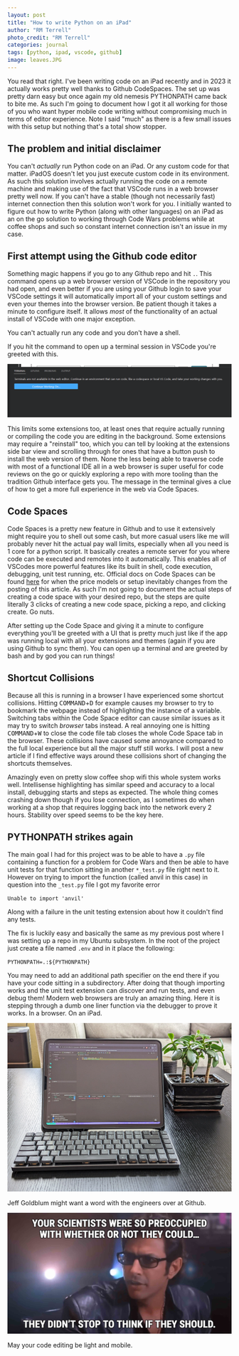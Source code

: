 ```yaml
---
layout: post
title: "How to write Python on an iPad"
author: "RM Terrell"
photo_credit: "RM Terrell"
categories: journal
tags: [python, ipad, vscode, github]
image: leaves.JPG
---
```


You read that right. I've been writing code on an iPad recently and in 2023 it actually works pretty well thanks to Github CodeSpaces. The set up was pretty darn easy but once again my old nemesis PYTHONPATH came back to bite me. As such I'm going to document how I got it all working for those of you who want hyper mobile code writing without compromising much in terms of editor experience. Note I said "much" as there is a few small issues with this setup but nothing that's a total show stopper.

## The problem and initial disclaimer

You can't _actually_ run Python code on an iPad. Or any custom code for that matter. iPadOS doesn't let you just execute custom code in its environment. As such this solution involves actually running the code on a remote machine and making use of the fact that VSCode runs in a web browser pretty well now. If you can't have a stable (though not necessarily fast) internet connection then this solution won't work for you. I initially wanted to figure out how to write Python (along with other languages) on an iPad as an on the go solution to working through Code Wars problems while at coffee shops and such so constant internet connection isn't an issue in my case.

## First attempt using the Github code editor

Something magic happens if you go to any Github repo and hit `.`. This command opens up a web browser version of VSCode in the repository you had open, and even better if you are using your Github login to save your VSCode settings it will automatically import all of your custom settings and even your themes into the browser version. Be patient though it takes a minute to configure itself. It allows _most_ of the functionality of an actual install of VSCode with one major exception.

You can't actually run any code and you don't have a shell.

If you hit the command to open up a terminal session in VSCode you're greeted with this.

![dead_shell](/assets/img/vscode-ipad/dead_shell.PNG)

This limits some extensions too, at least ones that require actually running or compiling the code you are editing in the background. Some extensions may require a "reinstall" too, which you can tell by looking at the extensions side bar view and scrolling through for ones that have a button push to install the web version of them. None the less being able to traverse code with most of a functional IDE all in a web browser is super useful for code reviews on the go or quickly exploring a repo with more tooling than the tradition Github interface gets you. The message in the terminal gives a clue of how to get a more full experience in the web via Code Spaces.

## Code Spaces

Code Spaces is a pretty new feature in Github and to use it extensively might require you to shell out some cash, but more casual users like me will probably never hit the actual pay wall limits, especially when all you need is 1 core for a python script. It basically creates a remote server for you where code can be executed and remotes into it automatically. This enables all of VSCodes more powerful features like its built in shell, code execution, debugging, unit test running, etc. Official docs on Code Spaces can be found [here](https://github.com/features/codespaces) for when the price models or setup inevitably changes from the posting of this article. As such I'm not going to document the actual steps of creating a code space with your desired repo, but the steps are quite literally 3 clicks of creating a new code space, picking a repo, and clicking create. Go nuts.

After setting up the Code Space and giving it a minute to configure everything you'll be greeted with a UI that is pretty much just like if the app was running local with all your extensions and themes (again if you are using Github to sync them). You can open up a terminal and are greeted by bash and by god you can run things!

## Shortcut Collisions

Because all this is running in a browser I have experienced some shortcut collisions. Hitting <kbd>COMMAND</kbd>+<kbd>D</kbd> for example causes my browser to try to bookmark the webpage instead of highlighting the instance of a variable. Switching tabs within the Code Space editor can cause similar issues as it may try to switch _browser_ tabs instead. A real annoying one is hitting <kbd>COMMAND</kbd>+<kbd>W</kbd> to close the code file tab closes the whole Code Space tab in the browser. These collisions have caused some annoyance compared to the full local experience but all the major stuff still works. I will post a new article if I find effective ways around these collisions short of changing the shortcuts themselves.

Amazingly even on pretty slow coffee shop wifi this whole system works well. Intellisense highlighting has similar speed and accuracy to a local install, debugging starts and steps as expected. The whole thing comes crashing down though if you lose connection, as I sometimes do when working at a shop that requires logging back into the network every 2 hours. Stability over speed seems to be the key here.

## PYTHONPATH strikes again

The main goal I had for this project was to be able to have a `.py` file containing a function for a problem for Code Wars and then be able to have unit tests for that function sitting in another `*_test.py` file right next to it. However on trying to import the function (called anvil in this case) in question into the `_test.py` file I got my favorite error

```console
Unable to import 'anvil'
```

Along with a failure in the unit testing extension about how it couldn't find any tests.

The fix is luckily easy and basically the same as my previous post where I was setting up a repo in my Ubuntu subsystem. In the root of the project just create a file named `.env` and in it place the following:

```.env
PYTHONPATH=.:${PYTHONPATH}
```

You may need to add an additional path specifier on the end there if you have your code sitting in a subdirectory. After doing that though importing works and the unit test extension can discover and run tests, and even debug them! Modern web browsers are truly an amazing thing. Here it is stepping through a dumb one liner function via the debugger to prove it works. In a browser. On an iPad.

![ipad_debugging](/assets/img/vscode-ipad/ipad_debugging.jpg)

Jeff Goldblum might want a word with the engineers over at Github.

![science](/assets/img/vscode-ipad/science.jpg)


May your code editing be light and mobile.
